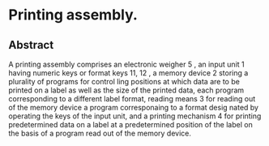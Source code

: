 # Printing assembly.

## Abstract
A printing assembly comprises an electronic weigher 5 , an input unit 1 having numeric keys or format keys 11, 12 , a memory device 2 storing a plurality of programs for control ling positions at which data are to be printed on a label as well as the size of the printed data, each program corresponding to a different label format, reading means 3 for reading out of the memory device a program corresponaing to a format desig nated by operating the keys of the input unit, and a printing mechanism 4 for printing predetermined data on a label at a predetermined position of the label on the basis of a program read out of the memory device.
